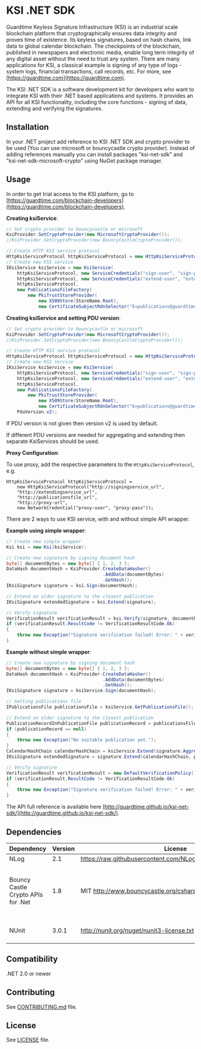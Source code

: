 # KSI .NET SDK

Guardtime Keyless Signature Infrastructure (KSI) is an industrial scale blockchain platform that cryptographically
ensures data integrity and proves time of existence. Its keyless signatures, based on hash chains, link data to global
calendar blockchain. The checkpoints of the blockchain, published in newspapers and electronic media, enable long term
integrity of any digital asset without the need to trust any system. There are many applications for KSI, a classical
example is signing of any type of logs - system logs, financial transactions, call records, etc. For more,
see [https://guardtime.com](https://guardtime.com).

The KSI .NET SDK is a software development kit for developers who want to integrate KSI with their .NET based applications
and systems. It provides an API for all KSI functionality, including the core functions - signing of data, extending
and verifying the signatures.

## Installation

In your .NET project add reference to KSI .NET SDK and crypto provider to be used (You can use microsoft or bouncycastle crypto provider).
Instead of adding references manually you can install packages "ksi-net-sdk" and "ksi-net-sdk-microsoft-crypto" using NuGet package manager.

## Usage

In order to get trial access to the KSI platform, go to [https://guardtime.com/blockchain-developers](https://guardtime.com/blockchain-developers).

**Creating ksiService**:

```cs
// Set crypto provider to bouncycastle or microsoft
KsiProvider.SetCryptoProvider(new MicrosoftCryptoProvider());
//KsiProvider.SetCryptoProvider(new BouncyCastleCryptoProvider());

// Create HTTP KSI service protocol
HttpKsiServiceProtocol httpKsiServiceProtocol = new HttpKsiServiceProtocol("http://signingservice_url", "http://extendingservice_url", "http://publicationsfile_url");
// Create new KSI service
IKsiService ksiService = new KsiService(
    httpKsiServiceProtocol, new ServiceCredentials("sign-user", "sign-pass"),
    httpKsiServiceProtocol, new ServiceCredentials("extend-user", "extend-pass"),
    httpKsiServiceProtocol,
    new PublicationsFileFactory(
        new PkiTrustStoreProvider(
            new X509Store(StoreName.Root),
            new CertificateSubjectRdnSelector("E=publications@guardtime.com"))));
```

**Creating ksiService and setting PDU version**:

```cs
// Set crypto provider to bouncycastle or microsoft
KsiProvider.SetCryptoProvider(new MicrosoftCryptoProvider());
//KsiProvider.SetCryptoProvider(new BouncyCastleCryptoProvider());

// Create HTTP KSI service protocol
HttpKsiServiceProtocol httpKsiServiceProtocol = new HttpKsiServiceProtocol("http://signingservice_url", "http://extendingservice_url", "http://publicationsfile_url");
// Create new KSI service
IKsiService ksiService = new KsiService(
    httpKsiServiceProtocol, new ServiceCredentials("sign-user", "sign-pass"),
    httpKsiServiceProtocol, new ServiceCredentials("extend-user", "extend-pass"),
    httpKsiServiceProtocol,
    new PublicationsFileFactory(
        new PkiTrustStoreProvider(
            new X509Store(StoreName.Root),
            new CertificateSubjectRdnSelector("E=publications@guardtime.com"))),
    PduVersion.v2);
```

If PDU version is not given then version v2 is used by default.

If different PDU versions are needed for aggregating and extending then separate KsiServices should be used.

**Proxy Configuration**:

To use proxy, add the respective parameters to the `HttpKsiServiceProtocol`, e.g.

```
HttpKsiServiceProtocol httpKsiServiceProtocol =
    new HttpKsiServiceProtocol("http://signingservice_url",
    "http://extendingservice_url",
    "http://publicationsfile_url",
    "http://proxy-url",
    new NetworkCredential("proxy-user", "proxy-pass"));
```


There are 2 ways to use KSI service, with and without simple API wrapper.

**Example using simple wrapper**:

```cs
// Create new simple wrapper
Ksi ksi = new Ksi(ksiService);

// Create new signature by signing document hash
byte[] documentBytes = new byte[] { 1, 2, 3 };
DataHash documentHash = KsiProvider.CreateDataHasher()
                                    .AddData(documentBytes)
                                    .GetHash();
IKsiSignature signature = ksi.Sign(documentHash);

// Extend an older signature to the closest publication
IKsiSignature extendedSignature = ksi.Extend(signature);

// Verify signature
VerificationResult verificationResult = ksi.Verify(signature, documentHash);
if (verificationResult.ResultCode != VerificationResultCode.Ok)
{
    throw new Exception("Signature verification failed! Error: " + verificationResult.VerificationError);
}
```

**Example without simple wrapper**:

```cs
// Create new signature by signing document hash
byte[] documentBytes = new byte[] { 1, 2, 3 };
DataHash documentHash = KsiProvider.CreateDataHasher()
                                    .AddData(documentBytes)
                                    .GetHash();
IKsiSignature signature = ksiService.Sign(documentHash);

// Getting publications file
IPublicationsFile publicationsFile = ksiService.GetPublicationsFile();

// Extend an older signature to the closest publication
PublicationRecordInPublicationFile publicationRecord = publicationsFile.GetNearestPublicationRecord(signature.AggregationTime);
if (publicationRecord == null)
{
    throw new Exception("No suitable publication yet.");
}
CalendarHashChain calendarHashChain = ksiService.Extend(signature.AggregationTime, publicationRecord.PublicationData.PublicationTime);
IKsiSignature extendedSignature = signature.Extend(calendarHashChain, publicationRecord);

// Verify signature
VerificationResult verificationResult = new DefaultVerificationPolicy().Verify(signature, documentHash, ksiService);
if (verificationResult.ResultCode != VerificationResultCode.Ok)
{
    throw new Exception("Signature verification failed! Error: " + verificationResult.VerificationError);
}
```

The API full reference is available here [http://guardtime.github.io/ksi-net-sdk/](http://guardtime.github.io/ksi-net-sdk/).

## Dependencies

| **Dependency**                     | **Version** | **License**                                                        | **Notes**                                                                |
| ---------------------------------- |-------------| -------------------------------------------------------------------|--------------------------------------------------------------------------|
| NLog                               | 2.1         | https://raw.githubusercontent.com/NLog/NLog/master/LICENSE.txt     |                                                                          |
| Bouncy Castle Crypto APIs for .Net | 1.8         | MIT http://www.bouncycastle.org/csharp/licence.html                | Not needed when KSI .NET SDK Microsoft cryptography provider is used     |
| NUnit	                             | 3.0.1       | http://nunit.org/nuget/nunit3-license.txt                          | Required only for testing                                                |

## Compatibility

.NET 2.0 or newer

## Contributing

See [CONTRIBUTING.md](https://github.com/guardtime/ksi-net-sdk/blob/master/CONTRIBUTING.md) file.

## License

See [LICENSE](https://github.com/guardtime/ksi-net-sdk/blob/master/LICENSE) file.
